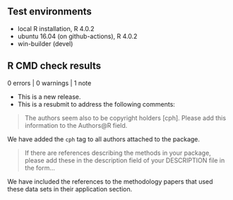 ## Test environments

- local R installation, R 4.0.2
- ubuntu 16.04 (on github-actions), R 4.0.2
- win-builder (devel)

## R CMD check results

0 errors | 0 warnings | 1 note

- This is a new release.
- This is a resubmit to address the following comments:

> The authors seem also to be copyright holders [cph].
> Please add this information to the Authors@R field.

We have added the `cph` tag to all authors attached to the package.

> If there are references describing the methods in your package, please
> add these in the description field of your DESCRIPTION file in the form...

We have included the references to the methodology papers that used these 
data sets in their application section.
